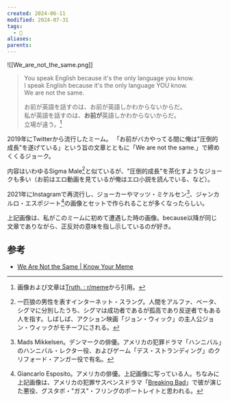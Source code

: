 ```yaml
---
created: 2024-06-11
modified: 2024-07-31
tags:
  - 📝
aliases: 
parents: 
---
```

![[We_are_not_the_same.png]]

> You speak English because it's the only language you know.  
> I speak English because it's the only language YOU know.  
> We are not the same.
> 
> お前が英語を話すのは、お前が英語しかわからないからだ。  
> 私が英語を話すのは、**お前が**英語しかわからないからだ。  
> 立場が違う。[^refer]

2019年にTwitterから流行したミーム。  「お前がバカやってる間に俺は"圧倒的成長"を遂げている」という旨の文章とともに「We are not the same.」で締めくくるジョーク。

内容はいわゆるSigma Male[^SigmaMale]と似ているが、"圧倒的成長"を茶化すようなジョークも多い（お前はエロ動画を見ているが俺はエロ小説を読んでいる、など）。

2021年にInstagramで再流行し、ジョーカーやマッツ・ミケルセン[^MadsMikkelsen]、ジャンカルロ・エスポジート[^GiancarloEsposito]の画像とセットで作られることが多くなったらしい。

上記画像は、私がこのミームに初めて遭遇した時の画像。because以降が同じ文章でありながら、正反対の意味を指し示しているのが好き。

[^refer]: 画像および文章は[Truth. : r/meme](https://www.reddit.com/r/meme/comments/112zx47/truth/)から引用。
[^SigmaMale]: 一匹狼の男性を表すインターネット・スラング。人間をアルファ、ベータ、シグマに分別したうち、シグマは成功者であるが孤高であり反逆者でもある人を指す。しばしば、アクション映画「ジョン・ウィック」の主人公ジョン・ウィックがモチーフにされる。
[^MadsMikkelsen]: Mads Mikkelsen。デンマークの俳優。アメリカの犯罪ドラマ「ハンニバル」のハンニバル・レクター役、およびゲーム「デス・ストランディング」のクリフォード・アンガー役で有名。
[^GiancarloEsposito]: Giancarlo Esposito。アメリカの俳優。上記画像に写っている人。ちなみに上記画像は、アメリカの犯罪サスペンスドラマ「[Breaking Bad](https://ja.wikipedia.org/wiki/%E3%83%96%E3%83%AC%E3%82%A4%E3%82%AD%E3%83%B3%E3%82%B0%E3%83%BB%E3%83%90%E3%83%83%E3%83%89)」で彼が演じた悪役、グスタボ・"ガス"・フリングのポートレイトと思われる。

## 参考
- [We Are Not the Same | Know Your Meme](https://knowyourmeme.com/memes/we-are-not-the-same)